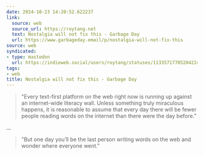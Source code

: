 ```yaml
---
date: 2024-10-23 14:20:52.622237
link:
  source: web
  source_url: https://roytang.net
  text: Nostalgia will not fix this - Garbage Day
  url: https://www.garbageday.email/p/nostalgia-will-not-fix-this
source: web
syndicated:
- type: mastodon
  url: https://indieweb.social/users/roytang/statuses/113357177052042240
tags:
- web
title: Nostalgia will not fix this - Garbage Day
---
```


> "Every text-first platform on the web right now is running up against an internet-wide literacy wall. Unless something truly miraculous happens, it is reasonable to assume that every day there will be fewer people reading words on the internet than there were the day before."

...

> "But one day you’ll be the last person writing words on the web and wonder where everyone went."